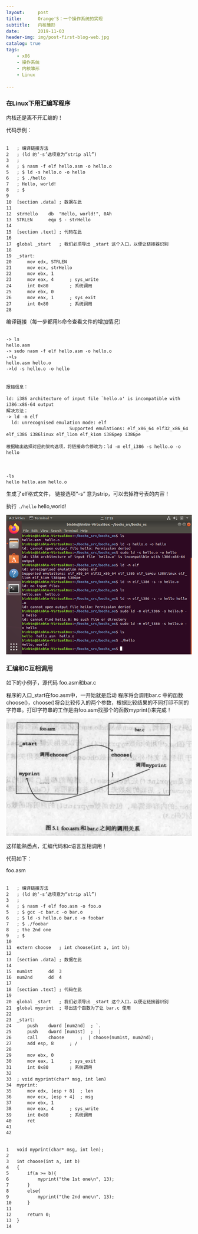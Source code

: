 ```yaml
---
layout:     post
title:      Orange'S：一个操作系统的实现
subtitle:   内核雏形
date:       2019-11-03
header-img: img/post-first-blog-web.jpg
catalog: true
tags:
    - x86
    - 操作系统
    - 内核雏形
    - Linux

---
```


### 在Linux下用汇编写程序

内核还是离不开汇编的！ 

代码示例：

```

1 	; 编译链接方法
2 	; (ld 的‘-s’选项意为“strip all”)
3 	;
4 	; $ nasm -f elf hello.asm -o hello.o
5 	; $ ld -s hello.o -o hello
6 	; $ ./hello
7 	; Hello, world!
8 	; $
9 
10	[section .data]	; 数据在此
11
12	strHello	db	"Hello, world!", 0Ah
13	STRLEN		equ	$ - strHello
14
15	[section .text]	; 代码在此
16
17	global _start	; 我们必须导出 _start 这个入口，以便让链接器识别
18
19	_start:
20		mov	edx, STRLEN
21		mov	ecx, strHello
22		mov	ebx, 1
23		mov	eax, 4		; sys_write
24		int	0x80		; 系统调用
25		mov	ebx, 0
26		mov	eax, 1		; sys_exit
27		int	0x80		; 系统调用
28

```

编译链接（每一步都用ls命令查看文件的增加情况）

```

-> ls
hello.asm
-> sudo nasm -f elf hello.asm -o hello.o
->ls
hello.asm hello.o
->ld -s hello.o -o hello
 

报错信息：

ld: i386 architecture of input file `hello.o' is incompatible with i386:x86-64 output
解决方法：
-> ld -m elf
  ld: unrecognised emulation mode: elf
                        Supported emulations: elf_x86_64 elf32_x86_64 elf_i386 i386linux elf_l1om elf_k1om i386pep i386pe

根据输出选择对应的架构选项，将链接命令修改为：ld -m elf_i386 -s hello.o -o hello

 

-ls
hello hello.asm hello.o

```

生成了elf格式文件， 链接选项“-s” 意为strip，可以去掉符号表的内容！

执行 ` ./hello `
hello,world!

![](https://raw.githubusercontent.com/dbb4560/StorePicturebed/master/wirtePicture/20191119171936.png)


### 汇编和C互相调用

如下的小例子，源代码 foo.asm和bar.c 

程序的入口_start在foo.asm中，一开始就是启动 程序将会调用bar.c 中的函数choose()，choose()将会比较传入的两个参数，根据比较结果的不同打印不同的字符串。打印字符串的工作是由foo.asm找那个的函数myprint()来完成！

![](https://raw.githubusercontent.com/dbb4560/StorePicturebed/master/wirtePicture/20191119172449.png)

这样能熟悉点，汇编代码和c语言互相调用！

代码如下：

foo.asm

```

1 	; 编译链接方法
2 	; (ld 的‘-s’选项意为“strip all”)
3 	;
4 	; $ nasm -f elf foo.asm -o foo.o
5 	; $ gcc -c bar.c -o bar.o
6 	; $ ld -s hello.o bar.o -o foobar
7 	; $ ./foobar
8 	; the 2nd one
9 	; $
10
11	extern choose	; int choose(int a, int b);
12
13	[section .data]	; 数据在此
14
15	num1st		dd	3
16	num2nd		dd	4
17
18	[section .text]	; 代码在此
19
20	global _start	; 我们必须导出 _start 这个入口，以便让链接器识别
21	global myprint	; 导出这个函数为了让 bar.c 使用
22
23	_start:
24		push	dword [num2nd]	; `.
25		push	dword [num1st]	;  |
26		call	choose		;  | choose(num1st, num2nd);
27		add	esp, 8		; /
28
29		mov	ebx, 0
30		mov	eax, 1		; sys_exit
31		int	0x80		; 系统调用
32
33	; void myprint(char* msg, int len)
34	myprint:
35		mov	edx, [esp + 8]	; len
36		mov	ecx, [esp + 4]	; msg
37		mov	ebx, 1
38		mov	eax, 4		; sys_write
39		int	0x80		; 系统调用
40		ret
41		
42

```



```

1 	void myprint(char* msg, int len);
2 
3 	int choose(int a, int b)
4 	{
5 		if(a >= b){
6 			myprint("the 1st one\n", 13);
7 		}
8 		else{
9 			myprint("the 2nd one\n", 13);
10		}
11
12		return 0;
13	}
14

```


